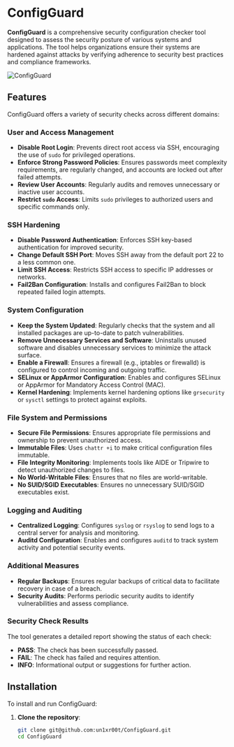 # ConfigGuard

**ConfigGuard** is a comprehensive security configuration checker tool designed to assess the security posture of various systems and applications. The tool helps organizations ensure their systems are hardened against attacks by verifying adherence to security best practices and compliance frameworks.

![ConfigGuard](https://github.com/user-attachments/assets/e3941746-1937-4f0a-af5c-c49c2dbdeb4a)


## Features

ConfigGuard offers a variety of security checks across different domains:

### User and Access Management

- **Disable Root Login**: Prevents direct root access via SSH, encouraging the use of `sudo` for privileged operations.
- **Enforce Strong Password Policies**: Ensures passwords meet complexity requirements, are regularly changed, and accounts are locked out after failed attempts.
- **Review User Accounts**: Regularly audits and removes unnecessary or inactive user accounts.
- **Restrict `sudo` Access**: Limits `sudo` privileges to authorized users and specific commands only.

### SSH Hardening

- **Disable Password Authentication**: Enforces SSH key-based authentication for improved security.
- **Change Default SSH Port**: Moves SSH away from the default port 22 to a less common one.
- **Limit SSH Access**: Restricts SSH access to specific IP addresses or networks.
- **Fail2Ban Configuration**: Installs and configures Fail2Ban to block repeated failed login attempts.

### System Configuration

- **Keep the System Updated**: Regularly checks that the system and all installed packages are up-to-date to patch vulnerabilities.
- **Remove Unnecessary Services and Software**: Uninstalls unused software and disables unnecessary services to minimize the attack surface.
- **Enable a Firewall**: Ensures a firewall (e.g., iptables or firewalld) is configured to control incoming and outgoing traffic.
- **SELinux or AppArmor Configuration**: Enables and configures SELinux or AppArmor for Mandatory Access Control (MAC).
- **Kernel Hardening**: Implements kernel hardening options like `grsecurity` or `sysctl` settings to protect against exploits.

### File System and Permissions

- **Secure File Permissions**: Ensures appropriate file permissions and ownership to prevent unauthorized access.
- **Immutable Files**: Uses `chattr +i` to make critical configuration files immutable.
- **File Integrity Monitoring**: Implements tools like AIDE or Tripwire to detect unauthorized changes to files.
- **No World-Writable Files**: Ensures that no files are world-writable.
- **No SUID/SGID Executables**: Ensures no unnecessary SUID/SGID executables exist.

### Logging and Auditing

- **Centralized Logging**: Configures `syslog` or `rsyslog` to send logs to a central server for analysis and monitoring.
- **Auditd Configuration**: Enables and configures `auditd` to track system activity and potential security events.

### Additional Measures

- **Regular Backups**: Ensures regular backups of critical data to facilitate recovery in case of a breach.
- **Security Audits**: Performs periodic security audits to identify vulnerabilities and assess compliance.

### Security Check Results

The tool generates a detailed report showing the status of each check:

- **PASS**: The check has been successfully passed.
- **FAIL**: The check has failed and requires attention.
- **INFO**: Informational output or suggestions for further action.

## Installation

To install and run ConfigGuard:

1. **Clone the repository**:
   ```bash
   git clone git@github.com:un1xr00t/ConfigGuard.git
   cd ConfigGuard
